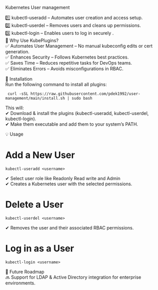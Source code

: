 Kubernetes User management 

1️⃣ kubectl-useradd – Automates user creation and access setup.<br>
2️⃣ kubectl-userdel – Removes users and cleans up permissions.<br>
3️⃣ kubectl-login – Enables users to log in securely
.<br>
🚀 Why Use KubePlugins? <br>
✅ Automates User Management – No manual kubeconfig edits or cert generation.<br>
✅ Enhances Security – Follows Kubernetes best practices.<br>
✅ Saves Time – Reduces repetitive tasks for DevOps teams.<br>
✅ Eliminates Errors – Avoids misconfigurations in RBAC.<br>

📌 Installation<br>
Run the following command to install all plugins:

```
 curl -sSL https://raw.githubusercontent.com/pdek1992/user-management/main/install.sh | sudo bash
```
This will:<br>
✔ Download & install the plugins (kubectl-useradd, kubectl-userdel, kubectl-login).<br>
✔ Make them executable and add them to your system’s PATH.<br>

💡 Usage<br>
# Add a New User
```
kubectl-useradd <username>
```
✔ Select user role like Readonly Read write and Admin<br>
✔ Creates a Kubernetes user with the selected permissions.

# Delete a User
```
kubectl-userdel <username>
```
✔ Removes the user and their associated RBAC permissions.

# Log in as a User
```
kubectl-login <username>
```

📍 Future Roadmap<br>
🔜 Support for LDAP & Active Directory integration for enterprise environments.

